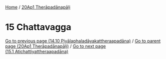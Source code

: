 
[Home](/) / [20Ap1 Therāpadānapāḷi](../20Ap1.md)

# 15 Chattavagga


[Go to previous page (14.10 Piyālaphaladāyakattheraapadāna)](14/14.10.md) / [Go to parent page (20Ap1 Therāpadānapāḷi)](0.md) / [Go to next page (15.1 Atichattiyattheraapadāna)](15/15.1.md)


